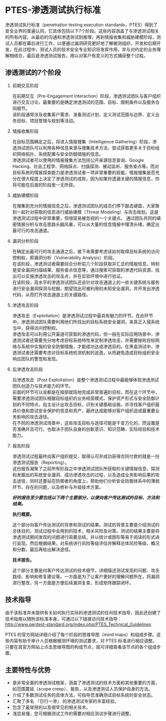 # PTES-渗透测试执行标准

渗透测试执行标准（penetration testing execution standards，PTES）得到了安全业界的普遍认同，它具体包括以下7个阶段。这些内容涵盖了与渗透测试相关的所有内容，从最初的沟通和渗透测试到推理，再到情报收集和威胁建模阶段，测试人员都在幕后进行工作，以便通过漏洞研究更好地了解被测组织，开发和后期开发，在此过程中，测试人员的技术安全专业知识将发挥作用，并与对约定的业务理解相结合，最后是渗透测试报告，用以对客户有意义的方式捕获整个过程。

## 渗透测试的7个阶段

1. 前期交互阶段

      在前期交互（Pre-Engagement Interaction）阶段，渗透测试团队与客户组织进行交互讨论，最重要的是确定渗透测试的范围、目标、限制条件以及服务合同细节。  
      该阶段通常涉及收集客户需求、准备测试计划、定义测试范围与边界、定义业务目标、项目管理与规划等活动。

2. 情报收集阶段

      在目标范围确定之后，将进入情报搜集（Intelligence Gathering）阶段，渗透测试团队可以利用各种信息来源与搜集技术方法，尝试获取更多关于目标组织网络拓扑、系统配置与安全防御措施的信息。  
      渗透测试者可以使用的情报搜集方法包括公开来源信息查询、Google Hacking、社会工程学、网络踩点、扫描探测、被动监听、服务查点等。而对目标系统的情报探查能力是渗透测试者一项非常重要的技能，情报搜集是否充分在很大程度上决定了渗透测试的成败，因为如果你遗漏关键的情报信息，你将可能在后面的阶段里一无所获。

3. 威胁建模阶段

      在搜集到充分的情报信息之后，渗透测试团队的成员们停下敲击键盘，大家聚到一起针对获取的信息进行威胁建模（Threat Modeling）与攻击规划。这是渗透测试过程中非常重要，但很容易被忽视的一个关键点。
      通过团队共同的缜密情报分析与攻击思路头脑风暴，可以从大量的信息情报中理清头绪，确定出最可行的攻击通道。

4. 漏洞分析阶段

      在确定出最可行的攻击通道之后，接下来需要考虑该如何取得目标系统的访问控制权，即漏洞分析（Vulnerability Analysis）阶段。  
      在该阶段，渗透测试者需要综合分析前几个阶段获取并汇总的情报信息，特别是安全漏洞扫描结果、服务查点信息等，通过搜索可获取的渗透代码资源，找出可以实施渗透攻击的攻击点，并在实验环境中进行验证。  
      在该阶段，高水平的渗透测试团队还会针对攻击通道上的一些关键系统与服务进行安全漏洞探测与挖掘，期望找出可被利用的未知安全漏洞，并开发出渗透代码，从而打开攻击通道上的关键路径。

5. 渗透攻击阶段

      渗透攻击（Exploitation）是渗透测试过程中最具有魅力的环节。在此环节中，渗透测试团队需要利用他们所找出的目标系统安全漏洞，来真正入侵系统当中，获得访问控制权。  
      渗透攻击可以利用公开渠道可获取的渗透代码，但一般在实际应用场景中，渗透测试者还需要充分地考虑目标系统特性来定制渗透攻击，并需要挫败目标网络与系统中实施的安全防御措施，才能成功达成渗透目的。在黑盒测试中，渗透测试者还需要考虑对目标系统检测机制的逃逸，从而避免造成目标组织安全响应团队的警觉和发现。

6. 后渗透攻击阶段　　

      后渗透攻击（Post Exploitation）是整个渗透测试过程中最能够体现渗透测试团队创造力与技术能力的环节。  
      前面的环节可以说都是在按部就班地完成非常普遍的目标，而在这个环节中，需要渗透测试团队根据目标组织的业务经营模式、保护资产形式与安全防御计划的不同特点，自主设计出攻击目标，识别关键基础设施，并寻找客户组织最具价值和尝试安全保护的信息和资产，最终达成能够对客户组织造成最重要业务影响的攻击途径。  
      在不同的渗透测试场景中，这些攻击目标与途径可能是千变万化的，而设置是否准确并且可行，也取决于团队自身的创新意识、知识范畴、实际经验和技术能力。

7. 报告阶段

      渗透测试过程最终向客户组织提交，取得认可并成功获得合同付款的就是一份渗透测试报告（Reporting）。  
      这份报告凝聚了之前所有阶段之中渗透测试团队所获取的关键情报信息、探测和发掘出的系统安全漏洞、成功渗透攻击的过程，以及造成业务影响后果的攻击途径，同时还要站在防御者的角度上，帮助他们分析安全防御体系中的薄弱环节、存在的问题，以及修补与升级技术方案。

      ***好的报告至少要包括以下两个主要部分，以便向客户传达测试的目标、方法和结果。***

      **执行概要。**

      这个部分向客户传达测试的背景和测试的结果。测试的背景主要是介绍测试的总体目的，测试过程中会用到的技术，相关风险及对策。测试的结果主要是将渗透测试期间发现的问题进行简要总结，并以统计或图形等易于阅读的形式进行呈现。然后根据结果，对系统进行风险等级评估并解释总体风险等级、概况和分数，最后再给出解决途径。

      **技术报告。**

      这个部分主要是向客户传达测试的技术细节，详细描述测试发现的问题、攻击路径、影响和修复建议等。一方面是为了让客户更好的理解问题所在，将漏洞进行整改，另一方面是方便后续漏洞复查，形成矩阵跟踪闭环。

## 技术指导

由于该标准并未提供有关如何执行实际的渗透测试的任何技术指导，因此还创建了技术指南以随附该标准本身。可通过以下链接访问技术指导：
<http://www.pentest-standard.org/index.php/PTES_Technical_Guidelines>

PTES 的官方网站详细介绍了每个阶段的思维导图（mind maps）和组成步骤。这些内容有助于审计人员根据被测环境的测试要求，对 PTES 标准进行相应调整。只要在其官方网站上点击思维导图的构成节点，就可详细查看该节点的各个组成步骤。

## 主要特性与优势

* 是非常全面的渗透测试框架，涵盖了渗透测试的技术方面和其他重要的方面，如范围蔓延（scope creep）、报告，以及渗透测试人员保护自身的方法。
* 介绍了多数测试任务的具体方法，可指导您准确测试目标系统的安全状态。
* 汇聚了多名 『日行一渗』 的渗透测试专家的丰富经验。
* 包含了最常用的以及很罕见的相关技术。
* 浅显易懂，您可根据测试工作的需要对相应测试步骤进行调整。
